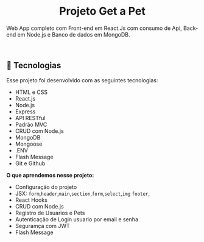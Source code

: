 <h1 align="center"> Projeto Get a Pet </h1>

Web App completo com Front-end em React.Js com consumo de Api, Back-end em Node.js e Banco de dados em MongoDB.

<br>

## 🚀 Tecnologias

Esse projeto foi desenvolvido com as seguintes tecnologias:

- HTML e CSS
- React.js
- Node.js
- Express
- API RESTful
- Padrão MVC
- CRUD com Node.js
- MongoDB
- Mongoose
- .ENV
- Flash Message
- Git e Github


**O que aprendemos nesse projeto:**

- Configuração do projeto
- JSX: `form`,`header`,`main`,`section`,`form`,`select`,`img` `footer`,
- React Hooks
- CRUD com Node.js
- Registro de Usuarios e Pets
- Autenticação de Login usuario por email e senha
- Seguramça com JWT
- Flash Message
